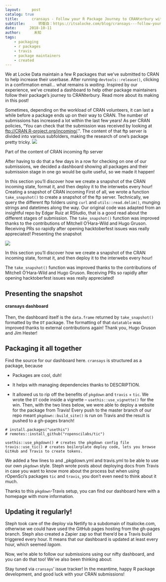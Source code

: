 ```yaml
---
layout:     post
catalog: true
title:      cransays - Follow your R Package Journey to CRANterbury with our Dashboard!
subtitle:      转载自：https://itsalocke.com/blog/cransays---follow-your-r-package-journey-to-cranterbury-with-our-dashboard/
date:      2018-10-11
author:      未知
tags:
    - packaging
    - r packages
    - travis
    - package maintainers
    - created
---
```


We at Locke Data maintain a few R packages that we’ve submitted to CRAN to help increase their userbase. After running `devtools::release()`, clicking in a confirmation email… what remains is *waiting*. Inspired by our experience, we’ve created a dashboard to help other package maintainers follow their package’s journey to CRANterbury. Read more about its making in this post!

Sometimes, depending on the workload of CRAN volunteers, it can last a while before a package ends up on their way to CRAN. The number of submissions has increased a lot within the last few years! As per CRAN policies, “You can check that the submission was received by looking at ftp://CRAN.R-project.org/incoming/.". The content of that ftp server is divided into various subfolders, making the research of one’s package pretty tricky.
![](https://itsalocke.com/blog/img/cran-incoming.png)


Part of the content of CRAN incoming ftp server


After having to do that a few days in a row for checking on one of our submissions, we decided a dashboard showing all packages and their submission stage in one go would be quite useful, so we made it happen!

In this section you’ll discover how we create a snapshot of the CRAN incoming state, format it, and then deploy it to the interwebs every hour!
Creating a snapshot of CRAN incoming
First of all, we wrote a function `take_snapshot()` to create a snapshot of the ftp server. Technically, we query the different ftp folders using `curl` and `utils::read.delim()`, munging strings and datetimes along the way. Our original code was adapted from an insightful repo by Edgar Ruiz at RStudio, that is a good read about the different stages of submission.
The `take_snapshot()` function was improved thanks to the contributions of Mitchell O’Hara-Wild and Hugo Gruson. Receiving PRs so rapidly after opening hacktoberfest issues was really appreciated!
Presenting the snapshot

![](https://itsalocke.com/blog/img/cransays.png)


In this section you’ll discover how we create a snapshot of the CRAN incoming state, format it, and then deploy it to the interwebs every hour!

The `take_snapshot()` function was improved thanks to the contributions of Mitchell O’Hara-Wild and Hugo Gruson. Receiving PRs so rapidly after opening hacktoberfest issues was really appreciated!

## Presenting the snapshot

#### cransays dashboard

Then, the dashboard itself is the `data.frame` returned by `take_snapshot()` formatted by the `DT` package. The formatting of that `datatable` was improved thanks to external contributions again! Thank you, Hugo Gruson and Jim Hester!

## Packaging it all together

Find the source for our dashboard here. `cransays` is structured as a package, because

- Packages are cool, duh!

- It helps with managing dependencies thanks to DESCRIPTION.

- It allowed us to rip off the benefits of `pkgdown` and `travis` + `tic`. We wrote the `DT` code inside a vignette – `usethis::use_vignette()` for the win. Then, with the two lines below, we were able to deploy a website for the package from Travis! Every push to the master branch of our repo meant `pkgdown::build_site()` is run on Travis and the result is pushed to a gh-pages branch!


```
# install.packages("usethis")
# remotes::install_github("ropenscilabs/tic")

usethis::use_pkgdown() # creates the pkgdown config file
travis::use_tic() # creates boilerplate deploy code, lets you browse GitHub and Travis to create tokens.
```

We added a few lines to and _pkgdown.yml and travis.yml to be able to use our own `pkgdown` style. Steph wrote posts about deploying docs from Travis in case you want to know more about the process but when using rOpenSci’s packages `tic` and `travis`, you don’t even need to think about it much.

Thanks to this `pkgdown`-Travis setup, you can find our dashboard here with a homepage with more information.

## Updating it regularly!

Steph took care of the deploy via Netlify to a subdomain of itsalocke.com, otherwise we could have used the GitHub pages hosting from the gh-pages branch. Steph also created a Zapier zap so that there’d be a Travis build triggered every hour. It means that our dashboard is updated at least every hour, which seemed *lagom*.

Now, we’re able to follow our submissions using our nifty dashboard, and you can do that too! We’ve also been thinking about:

Stay tuned via `cransays`’ issue tracker! In the meantime, happy R package development, and good luck with your CRAN submissions!
